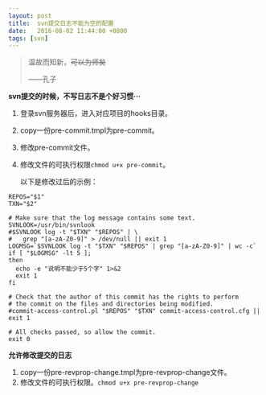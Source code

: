```yaml
---
layout: post
title:  svn提交日志不能为空的配置
date:   2016-08-02 11:44:00 +0800
tags: [svn]
---
```


>  温故而知新，~~可以为师矣~~
>
>  ——孔子

**svn提交的时候，不写日志不是个好习惯···**

1. 登录svn服务器后，进入对应项目的hooks目录。

2. copy一份pre-commit.tmpl为pre-commit。

3. 修改pre-commit文件。

4. 修改文件的可执行权限`chmod u+x pre-commit`。

   以下是修改过后的示例：

```
REPOS="$1"
TXN="$2"

# Make sure that the log message contains some text.
SVNLOOK=/usr/bin/svnlook
#$SVNLOOK log -t "$TXN" "$REPOS" | \
#   grep "[a-zA-Z0-9]" > /dev/null || exit 1
LOGMSG=`$SVNLOOK log -t "$TXN" "$REPOS" | grep "[a-zA-Z0-9]" | wc -c`
if [ "$LOGMSG" -lt 5 ];
then
  echo -e "说明不能少于5个字" 1>&2
  exit 1
fi

# Check that the author of this commit has the rights to perform
# the commit on the files and directories being modified.
#commit-access-control.pl "$REPOS" "$TXN" commit-access-control.cfg || exit 1

# All checks passed, so allow the commit.
exit 0

```



**允许修改提交的日志**

1. copy一份pre-revprop-change.tmpl为pre-revprop-change文件。
2. 修改文件的可执行权限。`chmod u+x pre-revprop-change`